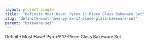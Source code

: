 ```yaml
---
layout: project_single
title:  "Definite Must Have! Pyrex 17-Piece Glass Bakeware Set"
slug: "definite-must-have-pyrex-17-piece-glass-bakeware-set"
parent: "bakeware-set"
---
```

Definite Must Have! Pyrex® 17-Piece Glass Bakeware Set